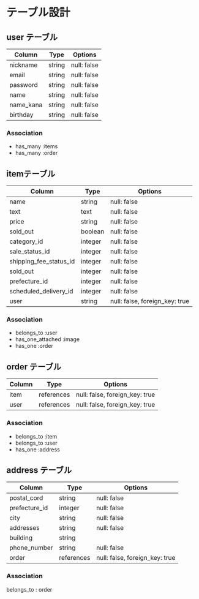 # テーブル設計

## user テーブル

| Column   | Type   | Options     |
| -------- | ------ | ----------- |
| nickname | string | null: false |
| email    | string | null: false |
| password | string | null: false |
| name     | string | null: false |
| name_kana| string | null: false |
| birthday | string | null: false |

### Association

- has_many :items
- has_many :order

## itemテーブル

| Column | Type   | Options     |
| ------ | ------ | ----------- |
| name   | string | null: false |
| text   | text   | null: false |
| price    | string | null: false |
| sold_out | boolean | null: false |
| category_id     | integer | null: false |
| sale_status_id | integer | null: false |
| shipping_fee_status_id | integer | null: false |
| sold_out | integer | null: false |
| prefecture_id     | integer | null: false |
| scheduled_delivery_id | integer | null: false |
| user   | string | null: false, foreign_key: true |
### Association

- belongs_to :user
- has_one_attached :image
- has_one :order

## order テーブル

| Column  | Type       | Options                        |
| ------- | ---------- | ------------------------------ |
| item    | references | null: false, foreign_key: true |
| user    | references | null: false, foreign_key: true |

### Association

- belongs_to :item
- belongs_to :user
- has_one :address

## address テーブル

| Column  | Type       | Options             |
| ------- | ---------- | ------------------- |
| postal_cord| string | null: false |
| prefecture_id | integer | null: false |
| city    | string | null: false |
| addresses| string | null: false |
| building | string |           |
| phone_number | string | null: false |
| order | references | null: false, foreign_key: true |
### Association
belongs_to : order